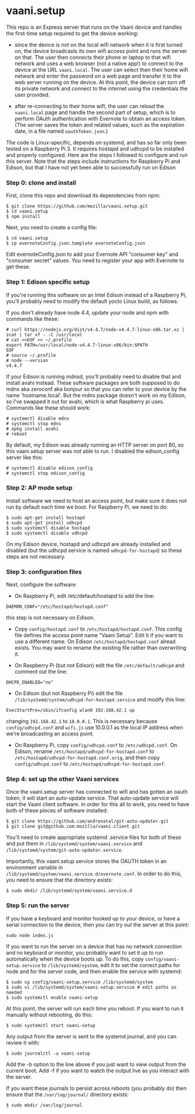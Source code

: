 # vaani.setup

This repo is an Express server that runs on the Vaani device and
handles the first-time setup required to get the device working:

- since the device is not on the local wifi network when it is first
  turned on, the device broadcasts its own wifi access point and runs
  the server on that. The user then connects their phone or laptop to
  that wifi network and uses a web browser (not a native app!) to
  connect to the device at the URL `vaani.local`. The user can select
  then their home wifi network and enter the password on a web page
  and transfer it to the web server running on the device. At this
  point, the device can turn off its private network and connect to
  the internet using the credentials the user provided.

- after re-connecting to their home wifi, the user can reload the
  `vaani.local` page and handle the second part of setup, which is to
  perform OAuth authentication with Evernote to obtain an access
  token. (The server saves the token and related values, such as the
  expiration date, in a file named `oauthToken.json`.)

The code is Linux-specific, depends on systemd, and has so far only
been tested on a Raspberry Pi 3. It requires hostapd and udhcpd to be
installed and properly configured. Here are the steps I followed to
configure and run this server. Note that the steps include
instructions for Raspberry Pi and Edison, but that I have not yet been
able to successfully run on Edison

### Step 0: clone and install

First, clone this repo and download its dependencies from npm:

```
$ git clone https://github.com/mozilla/vaani.setup.git
$ cd vaani.setup
$ npm install
```

Next, you need to create a config file:

```
$ cd vaani.setup
$ cp evernoteConfig.json.template evernoteConfig.json
```

Edit evernoteConfig.json to add your Evernote API "consumer key" and
"consumer secret" values. You need to register your app with Evernote
to get these.

### Step 1: Edison specific setup

If you're running this software on an Intel Edison instead of a
Raspberry Pi, you'll probably need to modify the default yocto Linux
build, as follows:

If you don't already have node 4.4, update your node and npm with
commands like these:

```
# curl https://nodejs.org/dist/v4.4.7/node-v4.4.7-linux-x86.tar.xz | zcat | tar xf - -C /usr/local
# cat <<EOF >> ~/.profile
export PATH=/usr/local/node-v4.4.7-linux-x86/bin:$PATH
EOF
# source ~/.profile
# node --version
v4.4.7
```

If your Edison is running mdnsd, you'll probably need to disable that
and install avahi instead. These software packages are both supposed
to do mdns aka zeroconf aka bonjour so that you can refer to your
device by the name 'hostname.local'. But the mdns package doesn't work
on my Edison, so I've swapped it out for avahi, which is what
Raspberry pi uses. Commands like these should work:

```
# systemctl disable mdns
# systemctl stop mdns
# opkg install avahi
# reboot
```

By default, my Edison was already running an HTTP server on port 80,
so this vaani.setup server was not able to run. I disabled the
edison_config server like this:

```
# systemctl disable edison_config
# systemctl stop edison_config
```

### Step 2: AP mode setup

Install software we need to host an access point, but
make sure it does not run by default each time we boot. For Raspberry
Pi, we need to do:

```
$ sudo apt-get install hostapd
$ sudo apt-get install udhcpd
$ sudo systemctl disable hostapd
$ sudo systemctl disable udhcpd
```

On my Edison device, hostapd and udhcpd are already installed and
disabled (but the udhcpd service is named `udhcpd-for-hostapd`) so
these steps are not necessary.

### Step 3: configuration files
Next, configure the software:

- On Raspberry Pi, edit /etc/default/hostapd to add the line:

```
DAEMON_CONF="/etc/hostapd/hostapd.conf"
```
this step is not necessary on Edison.

- Copy `config/hostapd.conf` to `/etc/hostapd/hostapd.conf`.  This
  config file defines the access point name "Vaani Setup". Edit it if
  you want to use a different name. On Edison
  `/etc/hostapd/hostapd.conf` alread exists. You may want to rename
  the existing file rather than overwriting it.

- On Raspberry Pi (but not Edison) edit the file `/etc/default/udhcpd`
  and comment out the line:

```
DHCPD_ENABLED="no"
```

- On Edison (but not Raspberry Pi) edit the file
  `/lib/systemd/system/udhcpd-for-hostapd.service` and modify this
  line:

```
ExecStartPre=/sbin/ifconfig wlan0 192.168.42.1 up
```
changing `192.168.42.1` to `10.0.0.1`. This is necessary because
`config/udhcpd.conf` and `wifi.js` use 10.0.0.1 as the local IP
address when we're broadcasting an access point.

- On Raspberry Pi, copy `config/udhcpd.conf` to `/etc/udhcpd.conf`.
On Edison, rename `/etc/hostapd/udhcpd-for-hostapd.conf` to
`/etc/hostapd/udhcpd-for-hostapd.conf.orig`, and then copy
`config/udhcpd.conf` to `/etc/hostapd/udhcpd-for-hostapd.conf`.

### Step 4: set up the other Vaani services

Once the vaani.setup server has connected to wifi and has gotten an
oauth token, it will start an auto-update service. That auto-update
service will start the Vaani client software. In order for this all to
work, you need to have both of these pieces of software installed:

```
$ git clone https://github.com/andrenatal/git-auto-updater.git
$ git clone git@github.com:mozilla/vaani.client.git
```

You'll need to create appropriate systemd .service files for both of
these and put them in `/lib/systemd/system/vaani.service` and
`/lib/systemd/system/git-auto-updater.service`.

Importantly, this vaani.setup service stores the OAUTH token in
an environment variable in
`/lib/systemd/system/vaani.service.d/evernote.conf`. In order to do
this, you need to ensure that the directory exists:

```
$ sudo mkdir /lib/systemd/system/vaani.service.d
```

### Step 5: run the server

If you have a keyboard and monitor hooked up to your device, or have a
serial connection to the device, then you can try out the server at
this point:

```
sudo node index.js
```

If you want to run the server on a device that has no network
connection and no keyboard or monitor, you probably want to set it up
to run automatically when the device boots up. To do this, copy
`config/vaani-setup.service` to `/lib/systemd/system`, edit it to set
the correct paths for node and for the server code, and then enable
the service with systemd:

```
$ sudo cp config/vaani-setup.service /lib/systemd/system
$ sudo vi /lib/systemd/system/vaani-setup.service # edit paths as needed
$ sudo systemctl enable vaani-setup
```

At this point, the server will run each time you reboot.  If you want
to run it manually without rebooting, do this:

```
$ sudo systemctl start vaani-setup
```

Any output from the server is sent to the systemd journal, and you can
review it with:

```
$ sudo journalctl -u vaani-setup
```

Add the -b option to the line above if you just want to view output
from the current boot.  Add -f if you want to watch the output live as
you interact with the server.

If you want these journals to persist across reboots (you probably do)
then ensure that the `/var/log/journal/` directory
exists:

```
$ sudo mkdir /var/log/journal
```
